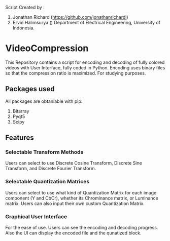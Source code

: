Script Created by :
1. Jonathan Richard (https://github.com/jonathanrichardl)
2. Ervin Halimsurya ()
Department of Electrical Engineering, University of Indonesia. 
# VideoCompression
This Repository contains a script for encoding and decoding of fully colored videos with User Interface, fully coded in Python. Encoding uses binary files so that the compression ratio is maximized. For studying purposes. 
## Packages used
All packages are obtaniable with pip:
1. Bitarray 
2. Pyqt5
3. Scipy
## Features
### Selectable Transform Methods
Users can select to use Discrete Cosine Transform, Discrete Sine Transform, and Discrete Fourier Transform. 
### Selectable Quantization Matrices
Users can select to use what kind of Quantization Matrix for each image component (Y and CbCr), whether its Chrominance matrix, or Luminance matrix. Users can also input their own custom Quantization Matrix. 
### Graphical User Interface
For the ease of use. Users can see the encoding and decoding progress. Also the UI can display the encoded file and the qunatized block. 
